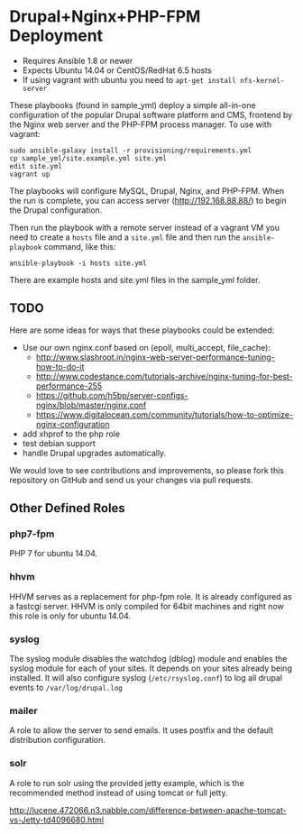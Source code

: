 # Drupal+Nginx+PHP-FPM Deployment

- Requires Ansible 1.8 or newer
- Expects Ubuntu 14.04 or CentOS/RedHat 6.5 hosts
- If using vagrant with ubuntu you need to `apt-get install nfs-kernel-server`

These playbooks (found in sample_yml) deploy a simple all-in-one configuration
of the popular Drupal software platform and CMS, frontend by the Nginx web server
and the PHP-FPM process manager. To use with vagrant:

    sudo ansible-galaxy install -r provisioning/requirements.yml
    cp sample_yml/site.example.yml site.yml
    edit site.yml
    vagrant up

The playbooks will configure MySQL, Drupal, Nginx, and PHP-FPM. When the run
is complete, you can access server (http://192.168.88.88/) to begin the Drupal
configuration.

Then run the playbook with a remote server instead of a vagrant VM you need to
create a `hosts` file and a `site.yml` file and then run the `ansible-playbook`
command, like this:

    ansible-playbook -i hosts site.yml

There are example hosts and site.yml files in the sample_yml folder.

## TODO

Here are some ideas for ways that these playbooks could be extended:

- Use our own nginx.conf based on (epoll, multi_accept, file_cache):
  - http://www.slashroot.in/nginx-web-server-performance-tuning-how-to-do-it
  - http://www.codestance.com/tutorials-archive/nginx-tuning-for-best-performance-255
  - https://github.com/h5bp/server-configs-nginx/blob/master/nginx.conf
  - https://www.digitalocean.com/community/tutorials/how-to-optimize-nginx-configuration
- add xhprof to the php role
- test debian support
- handle Drupal upgrades automatically.

We would love to see contributions and improvements, so please fork this
repository on GitHub and send us your changes via pull requests.

## Other Defined Roles

### php7-fpm

PHP 7 for ubuntu 14.04.

### hhvm

HHVM serves as a replacement for php-fpm role. It is already configured as a
fastcgi server. HHVM is only compiled for 64bit machines and right now this role
is only for ubuntu 14.04.

### syslog

The syslog module disables the watchdog (dblog) module and enables the syslog
module for each of your sites. It depends on your sites already being installed.
It will also configure syslog (`/etc/rsyslog.conf`) to log all drupal events
to `/var/log/drupal.log`

### mailer

A role to allow the server to send emails. It uses postfix and the default
distribution configuration.

### solr

A role to run solr using the provided jetty example, which is the recommended 
method instead of using tomcat or full jetty.

http://lucene.472066.n3.nabble.com/difference-between-apache-tomcat-vs-Jetty-td4096680.html
